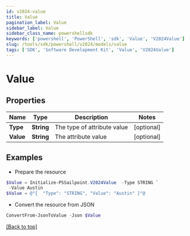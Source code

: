 ```yaml
---
id: v2024-value
title: Value
pagination_label: Value
sidebar_label: Value
sidebar_class_name: powershellsdk
keywords: ['powershell', 'PowerShell', 'sdk', 'Value', 'V2024Value'] 
slug: /tools/sdk/powershell/v2024/models/value
tags: ['SDK', 'Software Development Kit', 'Value', 'V2024Value']
---
```



# Value

## Properties

Name | Type | Description | Notes
------------ | ------------- | ------------- | -------------
**Type** | **String** | The type of attribute value | [optional] 
**Value** | **String** | The attribute value | [optional] 

## Examples

- Prepare the resource
```powershell
$Value = Initialize-PSSailpoint.V2024Value  -Type STRING `
 -Value Austin
$Value = @"{  "Type": "STRING", "Value": "Austin" }"@
```

- Convert the resource from JSON
```powershell
ConvertFrom-JsonToValue -Json $Value
```


[[Back to top]](#) 

